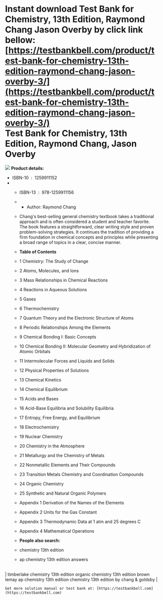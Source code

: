 Instant download **Test Bank for Chemistry, 13th Edition, Raymond Chang Jason Overby** by click link bellow:  
[https://testbankbell.com/product/test-bank-for-chemistry-13th-edition-raymond-chang-jason-overby-3/](https://testbankbell.com/product/test-bank-for-chemistry-13th-edition-raymond-chang-jason-overby-3/)  
**Test Bank for Chemistry, 13th Edition, Raymond Chang, Jason Overby**
======================================================================


![](https://testbankbell.com/wp-content/uploads/2023/05/9781259911156_TestBank-2.jpeg)
**Product details:**
* ISBN-10 ‏ : ‎ 1259911152
* * ISBN-13 ‏ : ‎ 978-1259911156
  * * Author: Raymond Chang
   
  * Chang's best-selling general chemistry textbook takes a traditional approach and is often considered a student and teacher favorite. The book features a straightforward, clear writing style and proven problem-solving strategies. It continues the tradition of providing a firm foundation in chemical concepts and principles while presenting a broad range of topics in a clear, concise manner.
  * **Table of Contents**
 
  * 1 Chemistry: The Study of Change
  * 2 Atoms, Molecules, and Ions
  * 3 Mass Relationships in Chemical Reactions
  * 4 Reactions in Aqueous Solutions
  * 5 Gases
  * 6 Thermochemistry
  * 7 Quantum Theory and the Electronic Structure of Atoms
  * 8 Periodic Relationships Among the Elements
  * 9 Chemical Bonding I: Basic Concepts
  * 10 Chemical Bonding II: Molecular Geometry and Hybridization of Atomic Orbitals
  * 11 Intermolecular Forces and Liquids and Solids
  * 12 Physical Properties of Solutions
  * 13 Chemical Kinetics
  * 14 Chemical Equilibrium
  * 15 Acids and Bases
  * 16 Acid-Base Equilibria and Solubility Equilibria
  * 17 Entropy, Free Energy, and Equilibrium
  * 18 Electrochemistry
  * 19 Nuclear Chemistry
  * 20 Chemistry in the Atmosphere
  * 21 Metallurgy and the Chemistry of Metals
  * 22 Nonmetallic Elements and Their Compounds
  * 23 Transition Metals Chemistry and Coordination Compounds
  * 24 Organic Chemistry
  * 25 Synthetic and Natural Organic Polymers
  * Appendix 1 Derivation of the Names of the Elements
  * Appendix 2 Units for the Gas Constant
  * Appendix 3 Thermodynamic Data at 1 atm and 25 degrees C
  * Appendix 4 Mathematical Operations
 
  * **People also search:**
  * chemistry 13th edition
  * ap chemistry 13th edition answers
 
|  |
| --- |
| 
timberlake chemistry 13th edition
organic chemistry 13th edition
brown lemay ap chemistry 13th edition
chemistry 13th edition by chang & goldsby
 |



    Get more solution manual or test bank at: [https://testbankbell.com](https://testbankbell.com)
